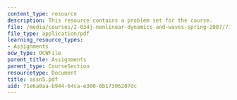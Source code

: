 ```yaml
---
content_type: resource
description: This resource contains a problem set for the course.
file: /media/courses/2-034j-nonlinear-dynamics-and-waves-spring-2007/71e6a0aab94464cae3006b17306207dc_assn5.pdf
file_type: application/pdf
learning_resource_types:
- Assignments
ocw_type: OCWFile
parent_title: Assignments
parent_type: CourseSection
resourcetype: Document
title: assn5.pdf
uid: 71e6a0aa-b944-64ca-e300-6b17306207dc
---
```

